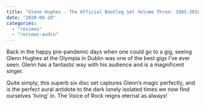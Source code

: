 ```yaml
---
title: "Glenn Hughes - The Official Bootleg Set Volume Three: 1985-2010"
date: "2020-08-28"
categories: 
  - "reviews"
  - "reviews-audio"
---
```


Back in the happy pre-pandemic days when one could go to a gig, seeing Glenn Hughes at the Olympia in Dublin was one of the best gigs I’ve ever seen. Glenn has a fantastic way with his audience and is a magnificent singer.

Quite simply, this superb six disc set captures Glenn’s magic perfectly, and is the perfect aural antidote to the dark lonely isolated times we now find ourselves ‘living’ in. The Voice of Rock reigns eternal as always!
